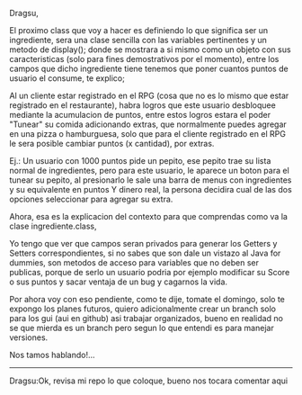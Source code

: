 Dragsu,

El proximo class que voy a hacer es definiendo lo que significa ser un ingrediente, 
sera una clase sencilla con las variables pertinentes y un metodo de display(); 
donde se mostrara a si mismo como un objeto con sus caracteristicas 
(solo para fines demostrativos por el momento), entre los campos que dicho ingrediente tiene
tenemos que poner cuantos puntos de usuario el consume, te explico;

Al un cliente estar registrado en el RPG (cosa que no es lo mismo que estar registrado en el restaurante),
habra logros que este usuario desbloquee mediante la acumulacion de puntos, entre estos logros estara
el poder "Tunear" su comida adicionando extras, que normalmente puedes agregar en una pizza o hamburguesa, 
solo que para el cliente registrado en el RPG le sera posible cambiar puntos (x cantidad), por extras.

Ej.: Un usuario con 1000 puntos pide un pepito, ese pepito trae su lista normal de ingredientes, pero para este
usuario, le aparece un boton para el tunear su pepito, al presionarlo le sale una barra de menus con ingredientes y
su equivalente en puntos Y dinero real, la persona decidira cual de las dos opciones seleccionar para agregar su extra.

Ahora, esa es la explicacion del contexto para que comprendas como va la clase ingrediente.class,

Yo tengo que ver que campos seran privados para generar los Getters y Setters correspondientes, si no sabes que son dale
un vistazo al Java for dummies, son metodos de acceso para variables que no deben ser publicas, porque de serlo un 
usuario podria por ejemplo modificar su Score o sus puntos y sacar ventaja de un bug y cagarnos la vida.

Por ahora voy con eso pendiente, como te dije, tomate el domingo, solo te expongo los planes futuros, quiero adicionalmente
crear un branch solo para los gui (aui en github) asi trabajar organizados, bueno en realidad no se que mierda es un branch
pero segun lo que entendi es para manejar versiones.

Nos tamos hablando!...
_________________________________________________________________________________________________________________________


Dragsu:Ok, revisa mi repo lo que coloque, bueno nos tocara comentar aqui
